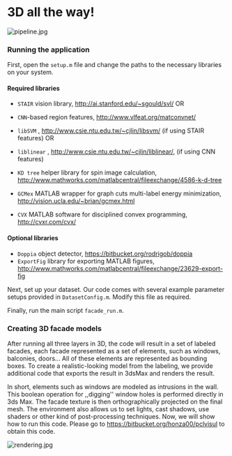 # 3D all the way! #

![pipeline.jpg](http://homes.esat.kuleuven.be/~amartino/2015_cvpr_www/pics/pipeline04.jpg)

### Running the application
First, open the ```setup.m``` file and change the paths to the necessary libraries on your system. 

#### Required libraries

* ```STAIR``` vision library, http://ai.stanford.edu/~sgould/svl/ OR
* ```CNN```-based region features, http://www.vlfeat.org/matconvnet/

* ```libSVM``` , http://www.csie.ntu.edu.tw/~cjlin/libsvm/ (if using STAIR features) OR
* ```liblinear``` , http://www.csie.ntu.edu.tw/~cjlin/liblinear/, (if using CNN features)

* ```KD tree``` helper library for spin image calculation, http://www.mathworks.com/matlabcentral/fileexchange/4586-k-d-tree
* ```GCMex``` MATLAB wrapper for graph cuts multi-label energy minimization, http://vision.ucla.edu/~brian/gcmex.html
* ```CVX``` MATLAB software for disciplined convex programming, http://cvxr.com/cvx/

#### Optional libraries

* ```Doppia``` object detector, https://bitbucket.org/rodrigob/doppia
* ```ExportFig``` library for exporting MATLAB figures, http://www.mathworks.com/matlabcentral/fileexchange/23629-export-fig


Next, set up your dataset. Our code comes with several example parameter setups provided in ```DatasetConfig.m```. Modify this file as required.

Finally, run the main script ```facade_run.m```.

### Creating 3D facade models

After running all three layers in 3D, the code will result in a set of labeled facades, each facade represented as a set of elements, such as windows, balconies, doors... All of these elements are represented as bounding boxes. To create a realistic-looking model from the labeling, we provide additional code that exports the result in 3dsMax and renders the result. 

In short, elements such as windows are modeled as intrusions in the wall. This boolean operation for ,,digging'' window holes is performed directly in 3ds Max. The facade texture is then orthographically projected on the final mesh. The environment also allows us to set lights, cast shadows, use shaders or other kind of post-processing techniques. Now, we will show how to run this code. Please go to https://bitbucket.org/honza00/pclvisul to obtain this code.

![rendering.jpg](https://bitbucket.org/repo/deay7R/images/402738020-rendering.jpg)

